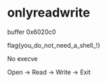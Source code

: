 # onlyreadwrite

buffer  0x6020c0

flag{you_do_not_need_a_shell_!}

No execve

Open -> Read -> Write -> Exit